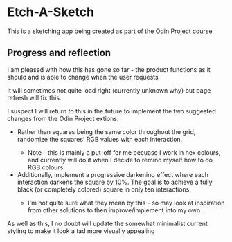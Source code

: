 <h1>Etch-A-Sketch</h1>
<p>This is a sketching app being created as part of the Odin Project course</p>
<h2>Progress and reflection</h2>
<p>I am pleased with how this has gone so far - the product functions as it should and is able to change when the user requests</p>
<p>It will sometimes not quite load right (currently unknown why) but page refresh will fix this.</p>
<p>I suspect I will return to this in the future to implement the two suggested changes from the Odin Project extions:</p>
<ul>
  <li>Rather than squares being the same color throughout the grid, randomize the squares’ RGB values with each interaction.</li>
  <uL>
    <li>Note - this is mainly a put-off for me becuase I work in hex colours, and currently will do it when I decide to remind myself how to do RGB colours</li>
  </uL>
  <li>Additionally, implement a progressive darkening effect where each interaction darkens the square by 10%. The goal is to achieve a fully black (or completely colored) square in only ten interactions.</li>
  <ul>
    <li>I'm not quite sure what they mean by this - so may look at inspiration from other solutions to then improve/implement into my own</li>
  </ul>
</ul>
<p>As well as this, I no doubt will update the somewhat minimalist current styling to make it look a tad more visually appealing</p>
